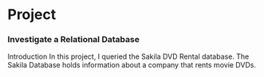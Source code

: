 # Project  

### Investigate a Relational Database

Introduction
In this project, I queried the Sakila DVD Rental database. The Sakila Database holds information about a company that rents movie DVDs.

